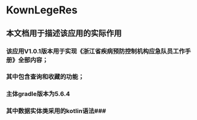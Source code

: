 # KownLegeRes #
## 本文档用于描述该应用的实际作用 ##
### 该应用V1.0.1版本用于实现《浙江省疾病预防控制机构应急队员工作手册》全部内容；
### 其中包含查询和收藏的功能；
### 主体gradle版本为5.6.4
### 其中数据实体类采用的kotlin语法###

